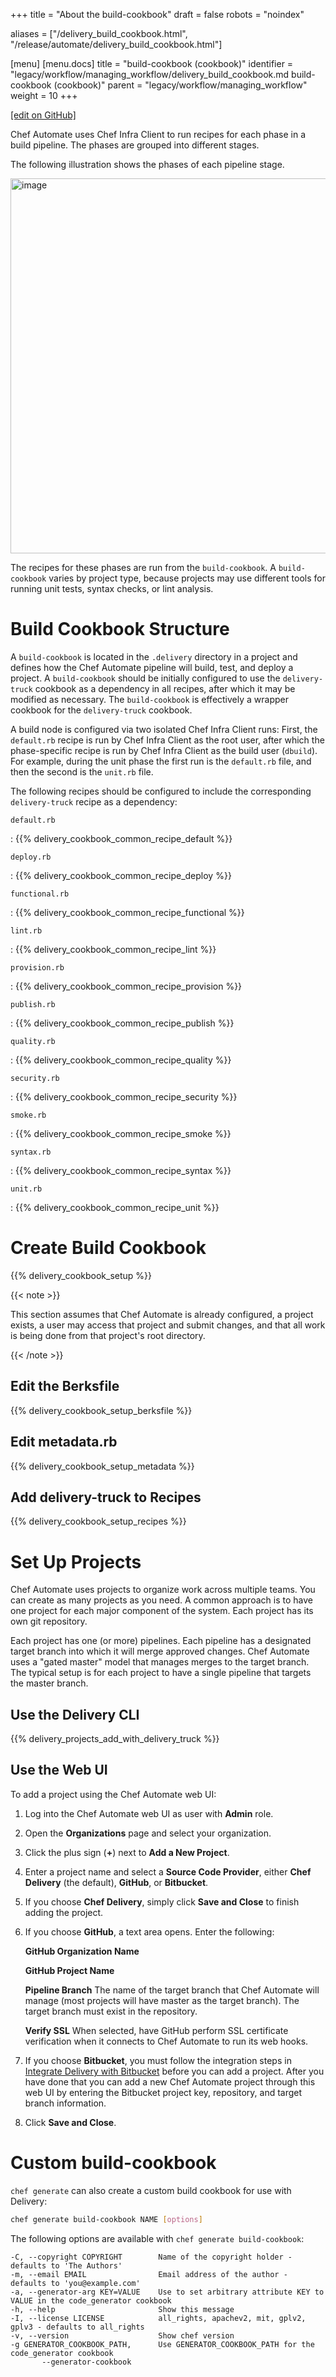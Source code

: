 +++
title = "About the build-cookbook"
draft = false
robots = "noindex"


aliases = ["/delivery_build_cookbook.html", "/release/automate/delivery_build_cookbook.html"]

[menu]
  [menu.docs]
    title = "build-cookbook (cookbook)"
    identifier = "legacy/workflow/managing_workflow/delivery_build_cookbook.md build-cookbook (cookbook)"
    parent = "legacy/workflow/managing_workflow"
    weight = 10
+++    

[\[edit on GitHub\]](https://github.com/chef/chef-web-docs/blob/master/content/delivery_build_cookbook.md)



Chef Automate uses Chef Infra Client to run recipes for each phase in a
build pipeline. The phases are grouped into different stages.

The following illustration shows the phases of each pipeline stage.

<img src="/images/delivery_build_cookbook.svg" class="align-center" width="600" alt="image" />

The recipes for these phases are run from the `build-cookbook`. A
`build-cookbook` varies by project type, because projects may use
different tools for running unit tests, syntax checks, or lint analysis.

Build Cookbook Structure
========================

A `build-cookbook` is located in the `.delivery` directory in a project
and defines how the Chef Automate pipeline will build, test, and deploy
a project. A `build-cookbook` should be initially configured to use the
`delivery-truck` cookbook as a dependency in all recipes, after which it
may be modified as necessary. The `build-cookbook` is effectively a
wrapper cookbook for the `delivery-truck` cookbook.

A build node is configured via two isolated Chef Infra Client runs:
First, the `default.rb` recipe is run by Chef Infra Client as the root
user, after which the phase-specific recipe is run by Chef Infra Client
as the build user (`dbuild`). For example, during the unit phase the
first run is the `default.rb` file, and then the second is the `unit.rb`
file.

The following recipes should be configured to include the corresponding
`delivery-truck` recipe as a dependency:

`default.rb`

:   {{% delivery_cookbook_common_recipe_default %}}

`deploy.rb`

:   {{% delivery_cookbook_common_recipe_deploy %}}

`functional.rb`

:   {{% delivery_cookbook_common_recipe_functional %}}

`lint.rb`

:   {{% delivery_cookbook_common_recipe_lint %}}

`provision.rb`

:   {{% delivery_cookbook_common_recipe_provision %}}

`publish.rb`

:   {{% delivery_cookbook_common_recipe_publish %}}

`quality.rb`

:   {{% delivery_cookbook_common_recipe_quality %}}

`security.rb`

:   {{% delivery_cookbook_common_recipe_security %}}

`smoke.rb`

:   {{% delivery_cookbook_common_recipe_smoke %}}

`syntax.rb`

:   {{% delivery_cookbook_common_recipe_syntax %}}

`unit.rb`

:   {{% delivery_cookbook_common_recipe_unit %}}

Create Build Cookbook
=====================

{{% delivery_cookbook_setup %}}

{{< note >}}

This section assumes that Chef Automate is already configured, a project
exists, a user may access that project and submit changes, and that all
work is being done from that project's root directory.

{{< /note >}}

Edit the Berksfile
------------------

{{% delivery_cookbook_setup_berksfile %}}

Edit metadata.rb
----------------

{{% delivery_cookbook_setup_metadata %}}

Add delivery-truck to Recipes
-----------------------------

{{% delivery_cookbook_setup_recipes %}}

Set Up Projects
===============

Chef Automate uses projects to organize work across multiple teams. You
can create as many projects as you need. A common approach is to have
one project for each major component of the system. Each project has its
own git repository.

Each project has one (or more) pipelines. Each pipeline has a designated
target branch into which it will merge approved changes. Chef Automate
uses a "gated master" model that manages merges to the target branch.
The typical setup is for each project to have a single pipeline that
targets the master branch.

Use the Delivery CLI
--------------------

{{% delivery_projects_add_with_delivery_truck %}}

Use the Web UI
--------------

To add a project using the Chef Automate web UI:

1.  Log into the Chef Automate web UI as user with **Admin** role.

2.  Open the **Organizations** page and select your organization.

3.  Click the plus sign (**+**) next to **Add a New Project**.

4.  Enter a project name and select a **Source Code Provider**, either
    **Chef Delivery** (the default), **GitHub**, or **Bitbucket**.

5.  If you choose **Chef Delivery**, simply click **Save and Close** to
    finish adding the project.

6.  If you choose **GitHub**, a text area opens. Enter the following:

    **GitHub Organization Name**

    **GitHub Project Name**

    **Pipeline Branch** The name of the target branch that Chef Automate
    will manage (most projects will have master as the target branch).
    The target branch must exist in the repository.

    **Verify SSL** When selected, have GitHub perform SSL certificate
    verification when it connects to Chef Automate to run its web hooks.

7.  If you choose **Bitbucket**, you must follow the integration steps
    in [Integrate Delivery with
    Bitbucket](/integrate_delivery_bitbucket/) before you can add a
    project. After you have done that you can add a new Chef Automate
    project through this web UI by entering the Bitbucket project key,
    repository, and target branch information.

8.  Click **Save and Close**.

Custom build-cookbook
=====================

`chef generate` can also create a custom build cookbook for use with
Delivery:

``` bash
chef generate build-cookbook NAME [options]
```

The following options are available with `chef generate build-cookbook`:

``` none
-C, --copyright COPYRIGHT        Name of the copyright holder - defaults to 'The Authors'
-m, --email EMAIL                Email address of the author - defaults to 'you@example.com'
-a, --generator-arg KEY=VALUE    Use to set arbitrary attribute KEY to VALUE in the code_generator cookbook
-h, --help                       Show this message
-I, --license LICENSE            all_rights, apachev2, mit, gplv2, gplv3 - defaults to all_rights
-v, --version                    Show chef version
-g GENERATOR_COOKBOOK_PATH,      Use GENERATOR_COOKBOOK_PATH for the code_generator cookbook
       --generator-cookbook
```
